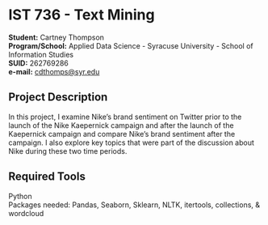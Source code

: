 # IST 736 - Text Mining
**Student:** Cartney Thompson <br />
**Program/School:** Applied Data Science - Syracuse University - School of Information Studies <br />
**SUID:** 262769286 <br />
**e-mail:** cdthomps@syr.edu

## Project Description
In this project, I examine Nike’s brand sentiment on Twitter prior to the launch of the Nike Kaepernick campaign and after the launch of the Kaepernick campaign and compare Nike’s brand sentiment after the campaign. I also explore key topics that were part of the discussion about Nike during these two time periods.

## Required Tools
Python <br />
Packages needed: Pandas, Seaborn, Sklearn, NLTK, itertools, collections, & wordcloud
